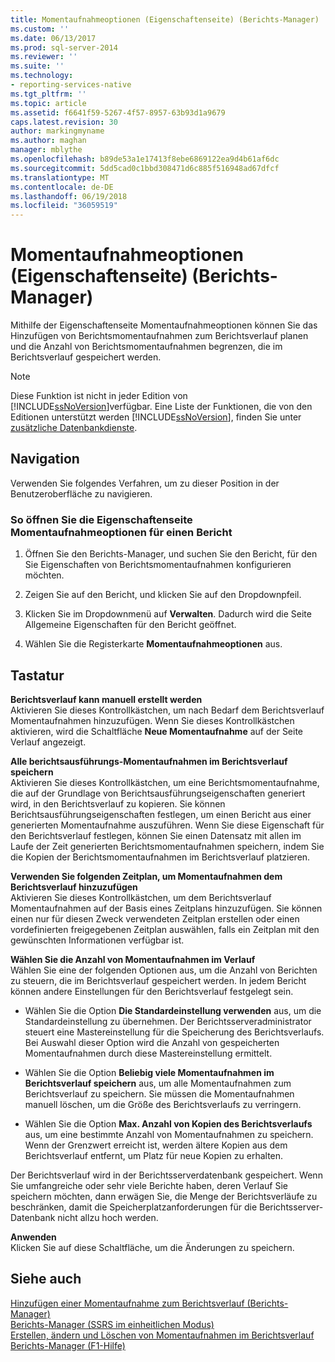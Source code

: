 ```yaml
---
title: Momentaufnahmeoptionen (Eigenschaftenseite) (Berichts-Manager) | Microsoft Docs
ms.custom: ''
ms.date: 06/13/2017
ms.prod: sql-server-2014
ms.reviewer: ''
ms.suite: ''
ms.technology:
- reporting-services-native
ms.tgt_pltfrm: ''
ms.topic: article
ms.assetid: f6641f59-5267-4f57-8957-63b93d1a9679
caps.latest.revision: 30
author: markingmyname
ms.author: maghan
manager: mblythe
ms.openlocfilehash: b89de53a1e17413f8ebe6869122ea9d4b61af6dc
ms.sourcegitcommit: 5dd5cad0c1bbd308471d6c885f516948ad67dfcf
ms.translationtype: MT
ms.contentlocale: de-DE
ms.lasthandoff: 06/19/2018
ms.locfileid: "36059519"
---
```

# <a name="snapshot-options-properties-page-report-manager"></a>Momentaufnahmeoptionen (Eigenschaftenseite) (Berichts-Manager)
  Mithilfe der Eigenschaftenseite Momentaufnahmeoptionen können Sie das Hinzufügen von Berichtsmomentaufnahmen zum Berichtsverlauf planen und die Anzahl von Berichtsmomentaufnahmen begrenzen, die im Berichtsverlauf gespeichert werden.  
  
> [!NOTE]  
>  Diese Funktion ist nicht in jeder Edition von [!INCLUDE[ssNoVersion](../includes/ssnoversion-md.md)]verfügbar. Eine Liste der Funktionen, die von den Editionen unterstützt werden [!INCLUDE[ssNoVersion](../includes/ssnoversion-md.md)], finden Sie unter [zusätzliche Datenbankdienste](../../2014/getting-started/features-supported-by-the-editions-of-sql-server-2014.md#Add_DBServices).  
  
## <a name="navigation"></a>Navigation  
 Verwenden Sie folgendes Verfahren, um zu dieser Position in der Benutzeroberfläche zu navigieren.  
  
### <a name="to-open-the-snapshot-options-properties-page-for-a-report"></a>So öffnen Sie die Eigenschaftenseite Momentaufnahmeoptionen für einen Bericht  
  
1.  Öffnen Sie den Berichts-Manager, und suchen Sie den Bericht, für den Sie Eigenschaften von Berichtsmomentaufnahmen konfigurieren möchten.  
  
2.  Zeigen Sie auf den Bericht, und klicken Sie auf den Dropdownpfeil.  
  
3.  Klicken Sie im Dropdownmenü auf **Verwalten**. Dadurch wird die Seite Allgemeine Eigenschaften für den Bericht geöffnet.  
  
4.  Wählen Sie die Registerkarte **Momentaufnahmeoptionen** aus.  
  
## <a name="options"></a>Tastatur  
 **Berichtsverlauf kann manuell erstellt werden**  
 Aktivieren Sie dieses Kontrollkästchen, um nach Bedarf dem Berichtsverlauf Momentaufnahmen hinzuzufügen. Wenn Sie dieses Kontrollkästchen aktivieren, wird die Schaltfläche **Neue Momentaufnahme** auf der Seite Verlauf angezeigt.  
  
 **Alle berichtsausführungs-Momentaufnahmen im Berichtsverlauf speichern**  
 Aktivieren Sie dieses Kontrollkästchen, um eine Berichtsmomentaufnahme, die auf der Grundlage von Berichtsausführungseigenschaften generiert wird, in den Berichtsverlauf zu kopieren. Sie können Berichtsausführungseigenschaften festlegen, um einen Bericht aus einer generierten Momentaufnahme auszuführen. Wenn Sie diese Eigenschaft für den Berichtsverlauf festlegen, können Sie einen Datensatz mit allen im Laufe der Zeit generierten Berichtsmomentaufnahmen speichern, indem Sie die Kopien der Berichtsmomentaufnahmen im Berichtsverlauf platzieren.  
  
 **Verwenden Sie folgenden Zeitplan, um Momentaufnahmen dem Berichtsverlauf hinzuzufügen**  
 Aktivieren Sie dieses Kontrollkästchen, um dem Berichtsverlauf Momentaufnahmen auf der Basis eines Zeitplans hinzuzufügen. Sie können einen nur für diesen Zweck verwendeten Zeitplan erstellen oder einen vordefinierten freigegebenen Zeitplan auswählen, falls ein Zeitplan mit den gewünschten Informationen verfügbar ist.  
  
 **Wählen Sie die Anzahl von Momentaufnahmen im Verlauf**  
 Wählen Sie eine der folgenden Optionen aus, um die Anzahl von Berichten zu steuern, die im Berichtsverlauf gespeichert werden. In jedem Bericht können andere Einstellungen für den Berichtsverlauf festgelegt sein.  
  
-   Wählen Sie die Option **Die Standardeinstellung verwenden** aus, um die Standardeinstellung zu übernehmen. Der Berichtsserveradministrator steuert eine Mastereinstellung für die Speicherung des Berichtsverlaufs. Bei Auswahl dieser Option wird die Anzahl von gespeicherten Momentaufnahmen durch diese Mastereinstellung ermittelt.  
  
-   Wählen Sie die Option **Beliebig viele Momentaufnahmen im Berichtsverlauf speichern** aus, um alle Momentaufnahmen zum Berichtsverlauf zu speichern. Sie müssen die Momentaufnahmen manuell löschen, um die Größe des Berichtsverlaufs zu verringern.  
  
-   Wählen Sie die Option **Max. Anzahl von Kopien des Berichtsverlaufs** aus, um eine bestimmte Anzahl von Momentaufnahmen zu speichern. Wenn der Grenzwert erreicht ist, werden ältere Kopien aus dem Berichtsverlauf entfernt, um Platz für neue Kopien zu erhalten.  
  
 Der Berichtsverlauf wird in der Berichtsserverdatenbank gespeichert. Wenn Sie umfangreiche oder sehr viele Berichte haben, deren Verlauf Sie speichern möchten, dann erwägen Sie, die Menge der Berichtsverläufe zu beschränken, damit die Speicherplatzanforderungen für die Berichtsserver-Datenbank nicht allzu hoch werden.  
  
 **Anwenden**  
 Klicken Sie auf diese Schaltfläche, um die Änderungen zu speichern.  
  
## <a name="see-also"></a>Siehe auch  
 [Hinzufügen einer Momentaufnahme zum Berichtsverlauf &#40;Berichts-Manager&#41;](report-server/add-a-snapshot-to-report-history-report-manager.md)   
 [Berichts-Manager &#40;SSRS im einheitlichen Modus&#41;](../../2014/reporting-services/report-manager-ssrs-native-mode.md)   
 [Erstellen, ändern und Löschen von Momentaufnahmen im Berichtsverlauf](report-server/create-modify-and-delete-snapshots-in-report-history.md)   
 [Berichts-Manager (F1-Hilfe)](../../2014/reporting-services/report-manager-f1-help.md)  
  
  